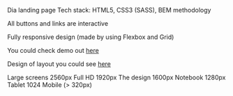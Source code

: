 Dia landing page
Tech stack: HTML5, CSS3 (SASS), BEM methodology

All buttons and links are interactive

Fully responsive design (made by using Flexbox and Grid)

You could check demo out [here](https://www.figma.com/file/vhfzZ7SqWGkMGd5iCDdBCy/Air-(formerly-Dia))

Design of layout you could see [here](https://ztx25.github.io/layout_dia/)

Large screens 2560px
Full HD 1920px
The design 1600px
Notebook 1280px
Tablet 1024
Mobile (> 320px)
